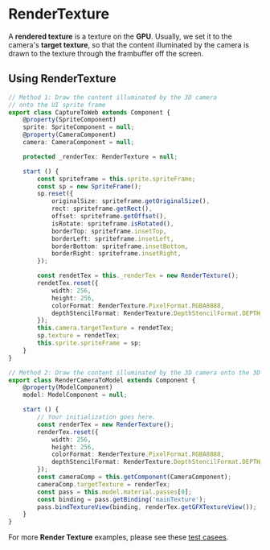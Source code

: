 # RenderTexture

A __rendered texture__ is a texture on the __GPU__. Usually, we set it to the camera's __target texture__, so that the content illuminated by the camera is drawn to the texture through the frambuffer off the screen. 

## Using RenderTexture

```typescript
// Method 1: Draw the content illuminated by the 3D camera 
// onto the UI sprite frame
export class CaptureToWeb extends Component {
    @property(SpriteComponent)
    sprite: SpriteComponent = null;
    @property(CameraComponent)
    camera: CameraComponent = null;

    protected _renderTex: RenderTexture = null;

    start () {
        const spriteframe = this.sprite.spriteFrame;
        const sp = new SpriteFrame();
        sp.reset({
            originalSize: spriteframe.getOriginalSize(),
            rect: spriteframe.getRect(),
            offset: spriteframe.getOffset(),
            isRotate: spriteframe.isRotated(),
            borderTop: spriteframe.insetTop,
            borderLeft: spriteframe.insetLeft,
            borderBottom: spriteframe.insetBottom,
            borderRight: spriteframe.insetRight,
        });

        const rendetTex = this._renderTex = new RenderTexture();
        rendetTex.reset({
            width: 256,
            height: 256,
            colorFormat: RenderTexture.PixelFormat.RGBA8888,
            depthStencilFormat: RenderTexture.DepthStencilFormat.DEPTH_24_STENCIL_8
        });
        this.camera.targetTexture = rendetTex;
        sp.texture = rendetTex;
        this.sprite.spriteFrame = sp;
    }
}

// Method 2: Draw the content illuminated by the 3D camera onto the 3D model
export class RenderCameraToModel extends Component {
    @property(ModelComponent)
    model: ModelComponent = null;

    start () {
        // Your initialization goes here.
        const renderTex = new RenderTexture();
        renderTex.reset({
            width: 256,
            height: 256,
            colorFormat: RenderTexture.PixelFormat.RGBA8888,
            depthStencilFormat: RenderTexture.DepthStencilFormat.DEPTH_24_STENCIL_8,
        });
        const cameraComp = this.getComponent(CameraComponent);
        cameraComp.targetTexture = renderTex;
        const pass = this.model.material.passes[0];
        const binding = pass.getBinding('mainTexture');
        pass.bindTextureView(binding, renderTex.getGFXTextureView());
    }
}
```

For more __Render Texture__ examples, please see these [test casees](https://github.com/cocos-creator/test-cases-3d/tree/master/assets/cases/rendertexture).
